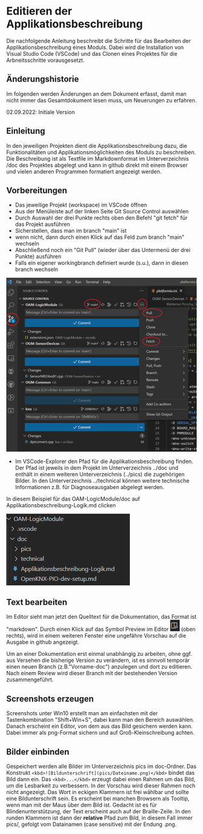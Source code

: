 <!-- 
cSpell:words knxprod EEPROM Ausgangstrigger Sonnenstandsbezogene Sonnenauf vollzumüllen Enocean Pieptönen platformio
cSpell:words softwareseitig untergangszeit Urlaubsinfo Feiertagsinfo Konverterfunktionen Vergleicher Geokoordinaten
cSpell:words Konstantenbelegung vorzubelegen Intervallvergleich Hysteresevergleich Uebersicht Logiktrigger priorität
cSpell:words Szenenkonverter Szenennummern Zahlenbasierte Intervallgrenzen Hystereseschalter Ganzzahlbasierte
cSpell:words erwartungskonform hardwareabhängig Rueckkopplung eingabebereit maliges AUSschaltverzögerung EINschaltverzögerung
cSpell:words Triggersignal expample runterladen Wiregateway updatefähige Updatefunktion Auskühlalarm Zaehler tagestrigger
-->

# Editieren der Applikationsbeschreibung 

Die nachfolgende Anleitung beschreibt die Schritte für das Bearbeiten der Applikationsbeschreibung eines Moduls. Dabei wird die Installation von Visual Studio Code (VSCode) und das Clonen eines Projektes für die Arbneitsschritte vorausgesetzt.

## Änderungshistorie

Im folgenden werden Änderungen an dem Dokument erfasst, damit man nicht immer das Gesamtdokument lesen muss, um Neuerungen zu erfahren.

02.09.2022: Initiale Version


## **Einleitung**

In den jeweiligen Projekten dient die Applikationsbeschreibung dazu, die Funktionalitäten und Applikationsmöglichkeiten des Moduls zu beschreiben. Die Beschreibung ist als Textfile im Markdownformat im Unterverzeichnis /doc des Projektes abgelegt und kann in github direkt mit einem Browser und vielen anderen Programmen formatiert angezeigt werden. 

## **Vorbereitungen**

* Das jeweilige Projekt (workspace) im VSCode öffnen
* Aus der Menüleiste auf der linken Seite Git Source Control auswählen
* Durch Auswahl der drei Punkte rechts oben den Befehl "git fetch" für das Projekt ausführen
* Sicherstellen, dass man im branch "main" ist
* wenn nicht, dann durch einen Klick auf das Feld zum branch "main" wechseln
* Abschließend noch ein "Git Pull" (wieder über das Untermenü der drei Punkte) ausführen
* Falls ein eigener workingbranch definiert wurde (s.u.), dann in diesen branch wechseln

<kbd>![Git](pics/Git-Pull-Fetch.png)</kbd>

* Im VSCode-Explorer den Pfad für die Applikationsbeschreibung finden. Der Pfad ist jeweils in dem Projekt im Unterverzeichnis ../doc und enthält in einem weiteren Unterverzeichnis (../pics) die zugehörigen Bilder. In den Unterverzeichnis ../technical können weitere technische Informationen z.B. für Diagnoseausgaben abgelegt werden.

In diesem Beispiel für das OAM-LogicModule/doc
auf Applikationsbeschreibung-Logik.md clicken

<kbd>![Dateiauswahl](pics/Dateiauswahl.png)</kbd>


## **Text bearbeiten**

Im Editor sieht man jetzt den Quelltext für die Dokumentation, das Format ist "markdown".
Durch einen Klick auf das Symbol Preview im Editor <kbd>![Vorschau](pics/Vorschau.png)</kbd> (oben rechts), wird in einem weiteren Fenster eine ungefähre Vorschau auf die Ausgabe in github angezeigt.


Um an einer Dokumentation erst einmal unabhängig zu arbeiten, ohne ggf. aus Versehen die bisherige Version zu verändern, ist es sinnvoll temporär einen neuen Branch (z.B."Vorname-doc") anzulegen und dort zu editieren. Nach einem Review wird dieser Branch mit der bestehenden Version zusammengeführt.

## **Screenshots erzeugen**

Screenshots unter Win10 erstellt man am einfachsten mit der Tastenkombination "Shift+Win+S", dabei kann man den Bereich auswählen. Danach erscheint ein Editor, von dem aus das Bild gesichern werden kann. Dabei immer als png-Format sichern und auf Groß-Kleinschreibung achten.

## **Bilder einbinden**
Gespeichert werden alle Bilder im Unterverzeichnis pics im doc-Ordner.
Das Konstrukt `<kbd>![Bildunterschrift](pics/Dateiname.png)</kbd>` bindet das Bild dann ein. Das `<kbd>...</kbd>` erzeugt dabei einen Rahmen um das Bild, um die Lesbarkeit zu verbessern. In der Vorschau wird dieser Rahmen noch nicht angezeigt. Das Wort in eckigen Klammern ist frei wählbar und sollte eine Bildunterschrift sein. Es erscheint bei manchen Browsern als Tooltip, wenn man mit der Maus über dem Bild ist. Gedacht ist es für Blindenunterstützung, der Text erscheint auch auf der Braille-Zeile. In den runden Klammern ist dann der **relative** Pfad zum Bild, in diesem Fall immer pics/, gefolgt vom Datainamen (case sensitive) mit der Endung .png. 


